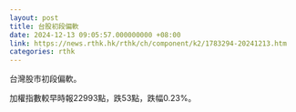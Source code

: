 ```yaml
---
layout: post
title: 台股初段偏軟
date: 2024-12-13 09:05:57.000000000 +08:00
link: https://news.rthk.hk/rthk/ch/component/k2/1783294-20241213.htm
categories: rthk
---
```


台灣股市初段偏軟。

加權指數較早時報22993點，跌53點，跌幅0.23%。
